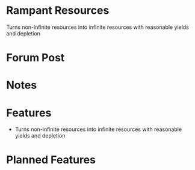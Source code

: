 # Rampant Resources

Turns non-infinite resources into infinite resources with reasonable yields and depletion

# Forum Post


# Notes

# Features

- Turns non-infinite resources into infinite resources with reasonable yields and depletion

# Planned Features
